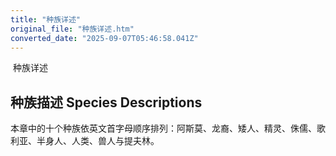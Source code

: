 ```yaml
---
title: "种族详述"
original_file: "种族详述.htm"
converted_date: "2025-09-07T05:46:58.041Z"
---
```


﻿ 种族详述  

## 种族描述 Species Descriptions

本章中的十个种族依英文首字母顺序排列：阿斯莫、龙裔、矮人、精灵、侏儒、歌利亚、半身人、人类、兽人与提夫林。